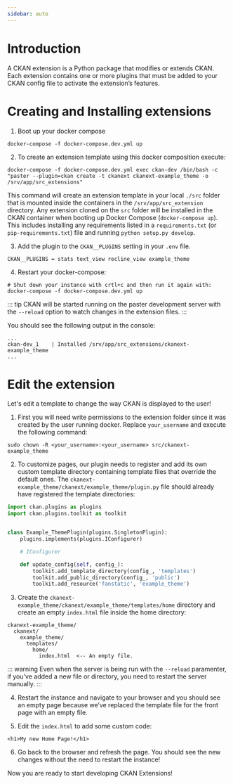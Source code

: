 ```yaml
---
sidebar: auto
---
```


# Introduction
A CKAN extension is a Python package that modifies or extends CKAN. Each extension contains one or more plugins that must be added to your CKAN config file to activate the extension’s features.

# Creating and Installing extensions
1. Boot up your docker compose
```
docker-compose -f docker-compose.dev.yml up
```


2. To create an extension template using this docker composition execute:

```
docker-compose -f docker-compose.dev.yml exec ckan-dev /bin/bash -c "paster --plugin=ckan create -t ckanext ckanext-example_theme -o /srv/app/src_extensions"
```

This command will create an extension template in your local `./src` folder that is mounted inside the containers in the `/srv/app/src_extension` directory. Any extension cloned on the `src` folder will be installed in the CKAN container when booting up Docker Compose (`docker-compose up`). This includes installing any requirements listed in a `requirements.txt` (or `pip-requirements.txt`) file and running `python setup.py develop`.


3. Add the plugin to the `CKAN__PLUGINS` setting in your `.env` file.

```
CKAN__PLUGINS = stats text_view recline_view example_theme
```


4. Restart your docker-compose:

```
# Shut down your instance with crtl+c and then run it again with:
docker-compose -f docker-compose.dev.yml up
```
::: tip
CKAN will be started running on the paster development server with the `--reload` option to watch changes in the extension files.
:::

You should see the following output in the console:

```
...
ckan-dev_1    | Installed /srv/app/src_extensions/ckanext-example_theme
...
```

# Edit the extension

Let's edit a template to change the way CKAN is displayed to the user!

1. First you will need write permissions to the extension folder since it was created by the user running docker. Replace `your_username` and execute the following command:

```
sudo chown -R <your_username>:<your_username> src/ckanext-example_theme
```

2. To customize pages, our plugin needs to register and add its own custom template directory containing template files that override the default ones. The `ckanext-example_theme/ckanext/example_theme/plugin.py` file should already have registered the template directories:

```python
import ckan.plugins as plugins
import ckan.plugins.toolkit as toolkit


class Example_ThemePlugin(plugins.SingletonPlugin):
    plugins.implements(plugins.IConfigurer)

    # IConfigurer

    def update_config(self, config_):
        toolkit.add_template_directory(config_, 'templates')
        toolkit.add_public_directory(config_, 'public')
        toolkit.add_resource('fanstatic', 'example_theme')
```

3. Create the `ckanext-example_theme/ckanext/example_theme/templates/home` directory and create an empty `index.html` file inside the home directory:

```
ckanext-example_theme/
  ckanext/
    example_theme/
      templates/
        home/
          index.html  <-- An empty file.
```

::: warning
Even when the server is being run with the `--reload` paramenter, if you’ve added a new file or directory, you need to restart the server manually.
:::

4. Restart the instance and navigate to your browser and you should see an empty page because we’ve replaced the template file for the front page with an empty file.

5. Edit the `index.html` to add some custom code:

```
<h1>My new Home Page!</h1>
```

6. Go back to the browser and refresh the page. You should see the new changes without the need to restart the instance!

Now you are ready to start developing CKAN Extensions!
